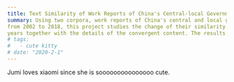 ```yaml
---
title: Text Similarity of Work Reports of China's Central-local Governments
summary: Using two corpora, work reports of China's central and local governments
from 2002 to 2018, this project studies the change of their similarity over the
years together with the details of the convergent content. The results demonstrate that the change of central-local similarity before 2013 is relatively flat and ambiguous while there has been a steep increase since 2013. Also, the percent of ideological content is stable before 2012 but has begun to soar since 2013.
# tags:
#   - cute kitty
# date: "2020-2-1"
---
```


Jumi loves xiaomi since she is sooooooooooooooo cute.


